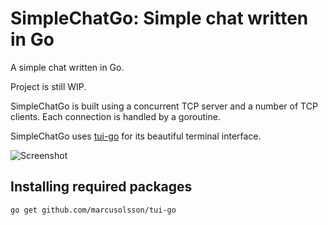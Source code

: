 # SimpleChatGo: Simple chat written in Go

A simple chat written in Go.

Project is still WIP.

SimpleChatGo is built using a concurrent TCP server and a number of TCP clients. Each connection is handled by a  goroutine.

SimpleChatGo uses [tui-go](https://github.com/marcusolsson/tui-go) for its beautiful terminal interface.

![Screenshot](example/sreenshot.png)

## Installing required packages

```
go get github.com/marcusolsson/tui-go
```

